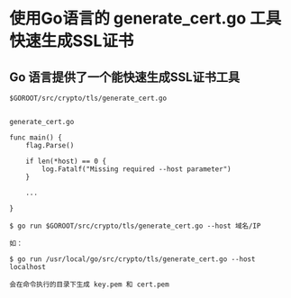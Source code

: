 # 使用Go语言的 generate_cert.go 工具快速生成SSL证书

## Go 语言提供了一个能快速生成SSL证书工具

	$GOROOT/src/crypto/tls/generate_cert.go


	generate_cert.go

	func main() {
		flag.Parse()

		if len(*host) == 0 {
			log.Fatalf("Missing required --host parameter")
		}

		...

	}

	$ go run $GOROOT/src/crypto/tls/generate_cert.go --host 域名/IP

	如：

	$ go run /usr/local/go/src/crypto/tls/generate_cert.go --host localhost

	会在命令执行的目录下生成 key.pem 和 cert.pem

